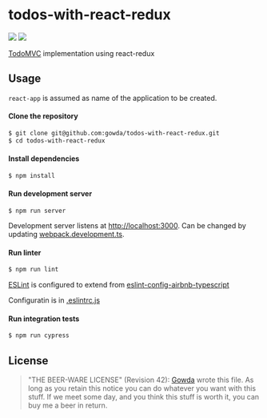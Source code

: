 # todos-with-react-redux

![](https://github.com/gowda/todos-with-react-redux/workflows/eslint/badge.svg)
![](https://github.com/gowda/todos-with-react-redux/workflows/cypress/badge.svg)

[TodoMVC](http://todomvc.com/) implementation using react-redux

## Usage

`react-app` is assumed as name of the application to be created.

#### Clone the repository

```bash
$ git clone git@github.com:gowda/todos-with-react-redux.git
$ cd todos-with-react-redux
```

#### Install dependencies

```bash
$ npm install
```

#### Run development server

```
$ npm run server
```

Development server listens at [http://localhost:3000](http://localhost:3000).
Can be changed by updating [webpack.development.ts](webpack.development.ts#L12).

#### Run linter

```bash
$ npm run lint
```

[ESLint](https://eslint.org/) is configured to extend from
[eslint-config-airbnb-typescript](https://github.com/airbnb/javascript)

Configuratin is in [.eslintrc.js](.eslintrc.js)

#### Run integration tests

```bash
$ npm run cypress
```

## License

> "THE BEER-WARE LICENSE" (Revision 42):
> [Gowda](https://github.com/gowda) wrote this file. As long as you retain
> this notice you can do whatever you want with this stuff. If we meet
> some day, and you think this stuff is worth it, you can buy me a beer in return.
